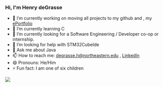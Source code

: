 ### Hi, I'm Henry deGrasse

- 🔭 I’m currently working on moving all projects to my github and , my [ePortfolio](https://bit.ly/3Jp5IWq)
- 🌱 I’m currently learning C
- 👯 I’m currently looking for a Software Engineering / Developer co-op or internship.
- 🤔 I’m looking for help with STM32CubeIde
- 💬 Ask me about Java
- 📫 How to reach me: degrasse.h@northeastern.edu , [LinkedIn](www.linkedin.com/in/henrydegrasse)
- 😄 Pronouns: He/Him
- ⚡ Fun fact: I am one of six children

<img src = "https://github-readme-stats.vercel.app/api?username=HenryDeGrasse&&show_icons=true&title_color=ffffff&icon_color=bb2acf&text_color=daf7dc&bg_color=191919">
